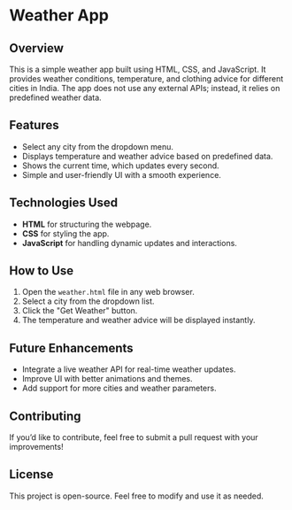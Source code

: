 # Weather App

## Overview
This is a simple weather app built using HTML, CSS, and JavaScript. It provides weather conditions, temperature, and clothing advice for different cities in India. The app does not use any external APIs; instead, it relies on predefined weather data.

## Features
- Select any city from the dropdown menu.
- Displays temperature and weather advice based on predefined data.
- Shows the current time, which updates every second.
- Simple and user-friendly UI with a smooth experience.

## Technologies Used
- **HTML** for structuring the webpage.
- **CSS** for styling the app.
- **JavaScript** for handling dynamic updates and interactions.

## How to Use
1. Open the `weather.html` file in any web browser.
2. Select a city from the dropdown list.
3. Click the "Get Weather" button.
4. The temperature and weather advice will be displayed instantly.

## Future Enhancements
- Integrate a live weather API for real-time weather updates.
- Improve UI with better animations and themes.
- Add support for more cities and weather parameters.

## Contributing
If you’d like to contribute, feel free to submit a pull request with your improvements!

## License
This project is open-source. Feel free to modify and use it as needed.

